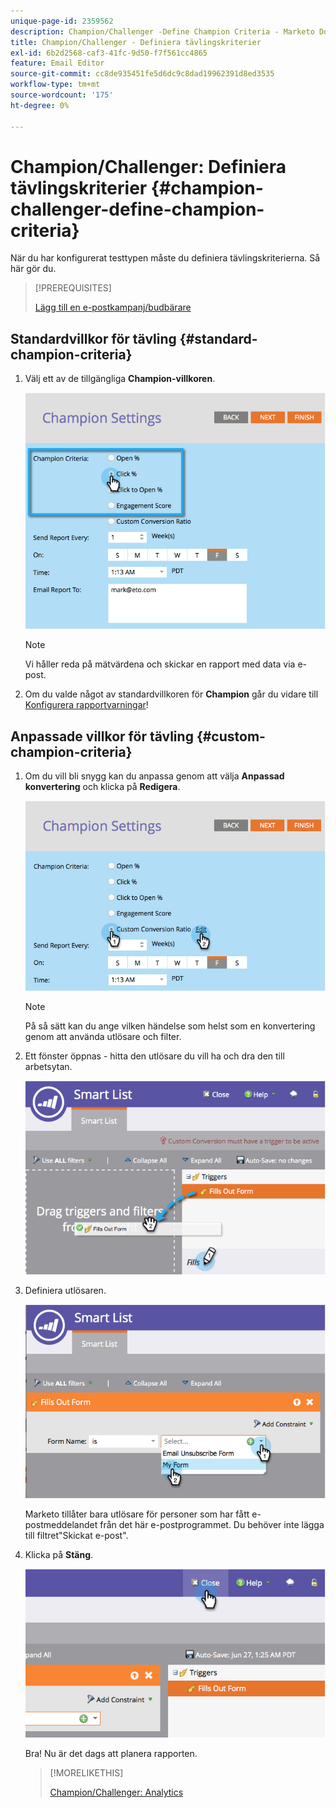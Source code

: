 ```yaml
---
unique-page-id: 2359562
description: Champion/Challenger -Define Champion Criteria - Marketo Docs - Product Documentation
title: Champion/Challenger - Definiera tävlingskriterier
exl-id: 6b2d2568-caf3-41fc-9d50-f7f561cc4865
feature: Email Editor
source-git-commit: cc8de935451fe5d6dc9c8dad19962391d8ed3535
workflow-type: tm+mt
source-wordcount: '175'
ht-degree: 0%

---
```


# Champion/Challenger: Definiera tävlingskriterier {#champion-challenger-define-champion-criteria}

När du har konfigurerat testtypen måste du definiera tävlingskriterierna. Så här gör du.

>[!PREREQUISITES]
>
>[Lägg till en e-postkampanj/budbärare](/help/marketo/product-docs/email-marketing/general/functions-in-the-editor/email-tests-champion-challenger/add-an-email-champion-challenger.md)

## Standardvillkor för tävling {#standard-champion-criteria}

1. Välj ett av de tillgängliga **Champion-villkoren**.

   ![](assets/image2014-9-15-13-3a1-3a15.png)

   >[!NOTE]
   >
   >Vi håller reda på mätvärdena och skickar en rapport med data via e-post.

1. Om du valde något av standardvillkoren för **Champion** går du vidare till [Konfigurera rapportvarningar](/help/marketo/product-docs/email-marketing/general/functions-in-the-editor/email-tests-champion-challenger/analytics.md#configure-report-alerts)!

## Anpassade villkor för tävling {#custom-champion-criteria}

1. Om du vill bli snygg kan du anpassa genom att välja **Anpassad konvertering** och klicka på **Redigera**.

   ![](assets/image2014-9-15-13-3a2-3a52.png)

   >[!NOTE]
   >
   >På så sätt kan du ange vilken händelse som helst som en konvertering genom att använda utlösare och filter.

1. Ett fönster öppnas - hitta den utlösare du vill ha och dra den till arbetsytan.

   ![](assets/image2014-9-15-13-3a3-3a38.png)

1. Definiera utlösaren.

   ![](assets/image2014-9-15-13-3a3-3a54.png)

   Marketo tillåter bara utlösare för personer som har fått e-postmeddelandet från det här e-postprogrammet. Du behöver inte lägga till filtret&quot;Skickat e-post&quot;.

1. Klicka på **Stäng**.

   ![](assets/image2014-9-15-13-3a4-3a7.png)

   Bra! Nu är det dags att planera rapporten.

   >[!MORELIKETHIS]
   >
   >[Champion/Challenger: Analytics](/help/marketo/product-docs/email-marketing/general/functions-in-the-editor/email-tests-champion-challenger/analytics.md)
